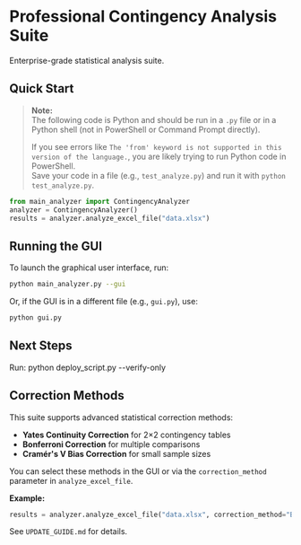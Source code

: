 # Professional Contingency Analysis Suite

Enterprise-grade statistical analysis suite.

## Quick Start
> **Note:**  
> The following code is Python and should be run in a `.py` file or in a Python shell (not in PowerShell or Command Prompt directly).
> 
> If you see errors like `The 'from' keyword is not supported in this version of the language.`, you are likely trying to run Python code in PowerShell.  
> Save your code in a file (e.g., `test_analyze.py`) and run it with `python test_analyze.py`.

```python
from main_analyzer import ContingencyAnalyzer
analyzer = ContingencyAnalyzer()
results = analyzer.analyze_excel_file("data.xlsx")
```

## Running the GUI

To launch the graphical user interface, run:

```sh
python main_analyzer.py --gui
```

Or, if the GUI is in a different file (e.g., `gui.py`), use:

```sh
python gui.py
```

## Next Steps
Run: python deploy_script.py --verify-only

## Correction Methods

This suite supports advanced statistical correction methods:

- **Yates Continuity Correction** for 2×2 contingency tables
- **Bonferroni Correction** for multiple comparisons
- **Cramér's V Bias Correction** for small sample sizes

You can select these methods in the GUI or via the `correction_method` parameter in `analyze_excel_file`.

**Example:**
```python
results = analyzer.analyze_excel_file("data.xlsx", correction_method="Bonferroni")
```

See `UPDATE_GUIDE.md` for details.
